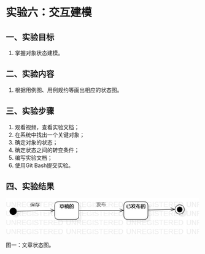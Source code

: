 # 实验六：交互建模





## 一、实验目标
1. 掌握对象状态建模。


## 二、实验内容
1. 根据用例图、用例规约等画出相应的状态图。

## 三、实验步骤

1. 观看视频，查看实验文档；
2. 在系统中找出一个关键对象；
3. 确定对象的状态；
4. 确定状态之间的转变条件；
5. 编写实验文档；
6. 使用Git Bash提交实验。


## 四、实验结果



![文章状态图](./lab7_StatechartDiagram.jpg)

图一：文章状态图。



